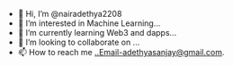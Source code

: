 - 👋 Hi, I’m @nairadethya2208
- 👀 I’m interested in Machine Learning...
- 🌱 I’m currently learning Web3 and dapps...
- 💞️ I’m looking to collaborate on ...
- 📫 How to reach me ..Email-adethyasanjay@gmail.com.

<!---
nairadethya2208/nairadethya2208 is a ✨ special ✨ repository because its `README.md` (this file) appears on your GitHub profile.
You can click the Preview link to take a look at your changes.
--->
